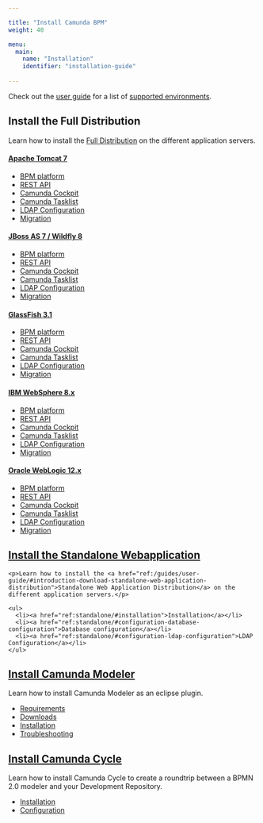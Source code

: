 ```yaml
---

title: "Install Camunda BPM"
weight: 40

menu:
  main:
    name: "Installation"
    identifier: "installation-guide"
    
---
```



<div class="col-md-12 overview-page">

  <div class="alert alert-info">Check out the <a href="ref:/guides/user-guide/">user guide</a> for a list of <a href="ref:/guides/user-guide/#introduction-supported-environments">supported environments</a>.</div>

  <h2>Install the Full Distribution</h2>

  <p>Learn how to install the <a href="ref:/guides/user-guide/#introduction-download-full-distribution">Full Distribution</a> on the different application servers.</p>

  <div class="row">
    <div class="col-md-4">
      <h4><a href="ref:tomcat/">Apache Tomcat 7</a></h4>
      <ul>
        <li><a href="ref:tomcat/#bpm-platform">BPM platform</a></li>
        <li><a href="ref:tomcat/#web-applications-install-the-rest-api-web-application">REST API</a></li>
        <li><a href="ref:tomcat/#web-applications-install-camunda-cockpit-and-tasklist">Camunda Cockpit</a></li>
        <li><a href="ref:tomcat/#web-applications-install-camunda-cockpit-and-tasklist">Camunda Tasklist</a></li>
        <li><a href="ref:tomcat/#ldap-configuration">LDAP Configuration</a></li>
        <li><a href="ref:tomcat/#migration">Migration</a></li>
      </ul>
    </div>
    <div class="col-md-4">
      <h4><a href="ref:jboss/">JBoss AS 7 / Wildfly 8</a></h4>
      <ul>
        <li><a href="ref:jboss/#bpm-platform">BPM platform</a></li>
        <li><a href="ref:jboss/#web-applications-install-the-rest-api-web-application">REST API</a></li>
        <li><a href="ref:jboss/#web-applications-install-camunda-cockpit-and-tasklist">Camunda Cockpit</a></li>
        <li><a href="ref:jboss/#web-applications-install-camunda-cockpit-and-tasklist">Camunda Tasklist</a></li>
        <li><a href="ref:jboss/#ldap-configuration">LDAP Configuration</a></li>
        <li><a href="ref:jboss/#migration">Migration</a></li>
      </ul>
    </div>
    <div class="col-md-4">
      <h4><a href="ref:glassfish/">GlassFish 3.1</a></h4>
      <ul>
        <li><a href="ref:glassfish/#bpm-platform">BPM platform</a></li>
        <li><a href="ref:glassfish/#web-applications-install-the-rest-api-web-application">REST API</a></li>
        <li><a href="ref:glassfish/#web-applications-install-camunda-cockpit-and-tasklist">Camunda Cockpit</a></li>
        <li><a href="ref:glassfish/#web-applications-install-camunda-cockpit-and-tasklist">Camunda Tasklist</a></li>
        <li><a href="ref:glassfish/#ldap-configuration">LDAP Configuration</a></li>
        <li><a href="ref:glassfish/#migration">Migration</a></li>
      </ul>
    </div>
  </div>
  <div class="row">
    <div class="col-md-4">
      <h4><a href="ref:was/">IBM WebSphere 8.x</a></h4>
      <ul>
        <li><a href="ref:was/#bpm-platform">BPM platform</a></li>
        <li><a href="ref:was/#web-applications-install-the-rest-api-web-application">REST API</a></li>
        <li><a href="ref:was/#web-applications-install-camunda-cockpit-and-tasklist">Camunda Cockpit</a></li>
        <li><a href="ref:was/#web-applications-install-camunda-cockpit-and-tasklist">Camunda Tasklist</a></li>
        <li><a href="ref:was/#ldap-configuration">LDAP Configuration</a></li>
        <li><a href="ref:was/#migration">Migration</a></li>
      </ul>
    </div>
    <div class="col-md-4">
      <h4><a href="ref:wls/">Oracle WebLogic 12.x</a></h4>
      <ul>
        <li><a href="ref:wls/#bpm-platform">BPM platform</a></li>
        <li><a href="ref:wls/#web-applications-install-the-rest-api-web-application">REST API</a></li>
        <li><a href="ref:wls/#web-applications-install-camunda-cockpit-and-tasklist">Camunda Cockpit</a></li>
        <li><a href="ref:wls/#web-applications-install-camunda-cockpit-and-tasklist">Camunda Tasklist</a></li>
        <li><a href="ref:wls/#ldap-configuration">LDAP Configuration</a></li>
        <li><a href="ref:wls/#migration">Migration</a></li>
      </ul>
    </div>
  </div>
  <div class="row">
    <h2><a href="ref:standalone/">Install the Standalone Webapplication</h2></a>

    <p>Learn how to install the <a href="ref:/guides/user-guide/#introduction-download-standalone-web-application-distribution">Standalone Web Application Distribution</a> on the different application servers.</p>

    <ul>
      <li><a href="ref:standalone/#installation">Installation</a></li>
      <li><a href="ref:standalone/#configuration-database-configuration">Database configuration</a></li>
      <li><a href="ref:standalone/#configuration-ldap-configuration">LDAP Configuration</a></li>
    </ul>
  </div>
  <div class="row">
    <h2><a href="ref:camunda-modeler/">Install Camunda Modeler</a></h2>
    <p>Learn how to install Camunda Modeler as an eclipse plugin.</p>
    <ul>
      <li><a href="ref:camunda-modeler/#installation-requirements">Requirements</a></li>
      <li><a href="ref:camunda-modeler/#installation-downloads">Downloads</a></li>
      <li><a href="ref:camunda-modeler/#installation-step-by-step-installation">Installation</a></li>
      <li><a href="ref:camunda-modeler/#troubleshooting">Troubleshooting</a></li>
    </ul>
  </div>
  <div class="row">
    <h2><a href="ref:camunda-cycle/">Install Camunda Cycle</a></h2>
    <p>Learn how to install Camunda Cycle to create a roundtrip between a BPMN 2.0 modeler and your Development Repository.</p>
    <ul>
      <li><a href="ref:camunda-cycle/#installation">Installation</a></li>
      <li><a href="ref:camunda-cycle/#configuration">Configuration</a></li>
    </ul>
  </div>
</div>
